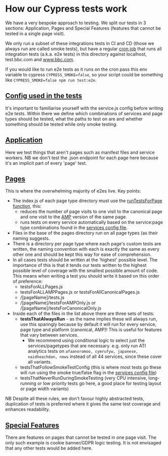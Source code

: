 # How our Cypress tests work
We have a very bespoke approach to testing. We split our tests in 3 sections: Application, Pages and Special Features (features that cannot be tested in a single page visit). 

We only run a subset of these integrations tests in CI and CD (those we always run are called smoke tests), but have a regular [cron job](https://en.wikipedia.org/wiki/Cron) that runs all integration tests (a.k.a. e2e tests) in this directory against localhost, test.bbc.com and www.bbc.com.

If you would like to run e2e tests as it runs on the cron pass this env variable to cypress `CYPRESS_SMOKE=false`, so your script could be something like `CYPRESS_SMOKE=false npm run test:e2e`.

## [Config used in the tests](../support/config)
It's important to familiarise yourself with the service.js config before writing e2e tests. Within there we define which combinations of services and page types should be tested, what the paths to test on are and whether something should be tested while only smoke testing.

## [Application](./application)
Here we test things that aren't pages such as manifest files and service workers. NB we don't test the .json endpoint for each page here because it's an implicit part of every 'page' test.

## [Pages](./pages)
This is where the overwhelming majority of e2es live. 
Key points:
  - The index.js of each page type directory must use the [runTestsForPage function](../support/runTestsForPage.js), this:
    - reduces the number of page visits to one visit to the canonical page and one visit to the [AMP](https://amp.dev/) version of the same page.
    - runs tests on every service automatically based on the service:page type combinations found in the [services config file](../support/config).
 - Files in the base of the pages directory run on all page types (as their naming suggests.
 - There is a directory per page type where each page's custom tests are written, the naming convention with each is exactly the same as every other one and should be kept this way for ease of comprehension.
 - In all cases tests should be written at the 'highest' possible level. The importance of this is that it tends our tests written to the highest possible level of coverage with the smallest possible amount of code. This means when writing a test you should write it based on this order of preference:
   - testsForALLPages.js
   - testsForALLAMPPages.js or testsForAllCanonicalPages.js
   - /[pageName]/tests.js
   - /[pageName]/testsForAMPOnly.js or /[pageName]/testsForCanonicalOnly.js
 - Inside each of the files in the list above there are three sets of tests:
   - **testsThatAlwaysRun** - as the name implies these will always run, use this sparingly because by default it will run for every service, page type and platform (canonical, AMP)! This is useful for features that vary between services.
     - We recommend using conditional logic to select just the services/pagetypes that are necessary. e.g. only run ATI analytics tests on `afaanoromoo, cymrufyw, japanese, naidheachdan, news` instead of all 44 services, since these cover all variants. 
   - testsThatFollowSmokeTestConfig (this is where most tests go these will run using the smoke true/false flag in the [services config file](../support/config))
   - testsThatNeverRunDuringSmokeTesting (very CPU intensive, long-running or low priority tests go here, a good place for testing layout or page width variants)


NB Despite all these rules, we don't favour highly abstracted tests, duplication of tests is preferred where it gives the same test coverage and enhances readability.

## [Special Features](./specialFeatures)
There are features on pages that cannot be tested in one page visit. The only such example is cookie banner/GDPR logic testing. It is not envisaged that any other tests would be added here.

